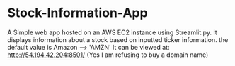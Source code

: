 # Stock-Information-App
A Simple web app hosted on an AWS EC2 instance using Streamlit.py. It displays information about a stock based on inputted ticker information. the default value is Amazon -->  'AMZN' It can be viewed at: http://54.194.42.204:8501/ (Yes I am refusing to buy a domain name)
